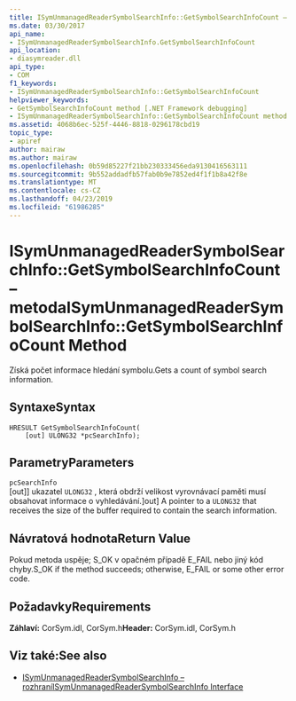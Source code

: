 ```yaml
---
title: ISymUnmanagedReaderSymbolSearchInfo::GetSymbolSearchInfoCount – metoda
ms.date: 03/30/2017
api_name:
- ISymUnmanagedReaderSymbolSearchInfo.GetSymbolSearchInfoCount
api_location:
- diasymreader.dll
api_type:
- COM
f1_keywords:
- ISymUnmanagedReaderSymbolSearchInfo::GetSymbolSearchInfoCount
helpviewer_keywords:
- GetSymbolSearchInfoCount method [.NET Framework debugging]
- ISymUnmanagedReaderSymbolSearchInfo::GetSymbolSearchInfoCount method [.NET Framework debugging]
ms.assetid: 4068b6ec-525f-4446-8818-0296178cbd19
topic_type:
- apiref
author: mairaw
ms.author: mairaw
ms.openlocfilehash: 0b59d85227f21bb230333456eda9130416563111
ms.sourcegitcommit: 9b552addadfb57fab0b9e7852ed4f1f1b8a42f8e
ms.translationtype: MT
ms.contentlocale: cs-CZ
ms.lasthandoff: 04/23/2019
ms.locfileid: "61986285"
---
```

# <a name="isymunmanagedreadersymbolsearchinfogetsymbolsearchinfocount-method"></a><span data-ttu-id="2120c-102">ISymUnmanagedReaderSymbolSearchInfo::GetSymbolSearchInfoCount – metoda</span><span class="sxs-lookup"><span data-stu-id="2120c-102">ISymUnmanagedReaderSymbolSearchInfo::GetSymbolSearchInfoCount Method</span></span>
<span data-ttu-id="2120c-103">Získá počet informace hledání symbolu.</span><span class="sxs-lookup"><span data-stu-id="2120c-103">Gets a count of symbol search information.</span></span>  
  
## <a name="syntax"></a><span data-ttu-id="2120c-104">Syntaxe</span><span class="sxs-lookup"><span data-stu-id="2120c-104">Syntax</span></span>  
  
```  
HRESULT GetSymbolSearchInfoCount(  
    [out] ULONG32 *pcSearchInfo);  
```  
  
## <a name="parameters"></a><span data-ttu-id="2120c-105">Parametry</span><span class="sxs-lookup"><span data-stu-id="2120c-105">Parameters</span></span>  
 `pcSearchInfo`  
 <span data-ttu-id="2120c-106">[out]] ukazatel `ULONG32` , která obdrží velikost vyrovnávací paměti musí obsahovat informace o vyhledávání.</span><span class="sxs-lookup"><span data-stu-id="2120c-106">]out] A pointer to a `ULONG32` that receives the size of the buffer required to contain the search information.</span></span>  
  
## <a name="return-value"></a><span data-ttu-id="2120c-107">Návratová hodnota</span><span class="sxs-lookup"><span data-stu-id="2120c-107">Return Value</span></span>  
 <span data-ttu-id="2120c-108">Pokud metoda uspěje; S_OK v opačném případě E_FAIL nebo jiný kód chyby.</span><span class="sxs-lookup"><span data-stu-id="2120c-108">S_OK if the method succeeds; otherwise, E_FAIL or some other error code.</span></span>  
  
## <a name="requirements"></a><span data-ttu-id="2120c-109">Požadavky</span><span class="sxs-lookup"><span data-stu-id="2120c-109">Requirements</span></span>  
 <span data-ttu-id="2120c-110">**Záhlaví:** CorSym.idl, CorSym.h</span><span class="sxs-lookup"><span data-stu-id="2120c-110">**Header:** CorSym.idl, CorSym.h</span></span>  
  
## <a name="see-also"></a><span data-ttu-id="2120c-111">Viz také:</span><span class="sxs-lookup"><span data-stu-id="2120c-111">See also</span></span>

- [<span data-ttu-id="2120c-112">ISymUnmanagedReaderSymbolSearchInfo – rozhraní</span><span class="sxs-lookup"><span data-stu-id="2120c-112">ISymUnmanagedReaderSymbolSearchInfo Interface</span></span>](../../../../docs/framework/unmanaged-api/diagnostics/isymunmanagedreadersymbolsearchinfo-interface.md)
